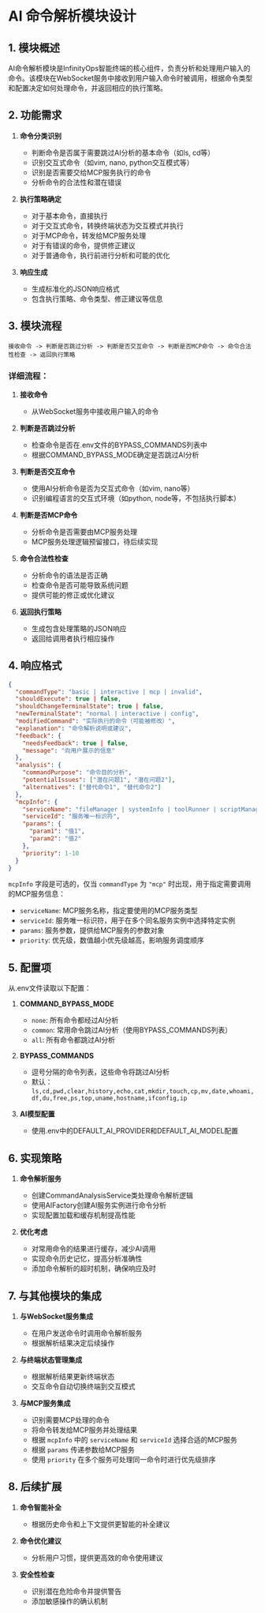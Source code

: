 # AI 命令解析模块设计

## 1. 模块概述

AI命令解析模块是InfinityOps智能终端的核心组件，负责分析和处理用户输入的命令。该模块在WebSocket服务中接收到用户输入命令时被调用，根据命令类型和配置决定如何处理命令，并返回相应的执行策略。

## 2. 功能需求

1. **命令分类识别**
   - 判断命令是否属于需要跳过AI分析的基本命令（如ls, cd等）
   - 识别交互式命令（如vim, nano, python交互模式等）
   - 识别是否需要交给MCP服务执行的命令
   - 分析命令的合法性和潜在错误

2. **执行策略确定**
   - 对于基本命令，直接执行
   - 对于交互式命令，转换终端状态为交互模式并执行
   - 对于MCP命令，转发给MCP服务处理
   - 对于有错误的命令，提供修正建议
   - 对于普通命令，执行前进行分析和可能的优化

3. **响应生成**
   - 生成标准化的JSON响应格式
   - 包含执行策略、命令类型、修正建议等信息

## 3. 模块流程

```
接收命令 -> 判断是否跳过分析 -> 判断是否交互命令 -> 判断是否MCP命令 -> 命令合法性检查 -> 返回执行策略
```

### 详细流程：

1. **接收命令**
   - 从WebSocket服务中接收用户输入的命令

2. **判断是否跳过分析**
   - 检查命令是否在.env文件的BYPASS_COMMANDS列表中
   - 根据COMMAND_BYPASS_MODE确定是否跳过AI分析

3. **判断是否交互命令**
   - 使用AI分析命令是否为交互式命令（如vim, nano等）
   - 识别编程语言的交互式环境（如python, node等，不包括执行脚本）

4. **判断是否MCP命令**
   - 分析命令是否需要由MCP服务处理
   - MCP服务处理逻辑预留接口，待后续实现

5. **命令合法性检查**
   - 分析命令的语法是否正确
   - 检查命令是否可能导致系统问题
   - 提供可能的修正或优化建议

6. **返回执行策略**
   - 生成包含处理策略的JSON响应
   - 返回给调用者执行相应操作

## 4. 响应格式

```json
{
  "commandType": "basic | interactive | mcp | invalid",
  "shouldExecute": true | false,
  "shouldChangeTerminalState": true | false,
  "newTerminalState": "normal | interactive | config",
  "modifiedCommand": "实际执行的命令（可能被修改）",
  "explanation": "命令解析说明或建议",
  "feedback": {
    "needsFeedback": true | false,
    "message": "向用户展示的信息"
  },
  "analysis": {
    "commandPurpose": "命令目的分析",
    "potentialIssues": ["潜在问题1", "潜在问题2"],
    "alternatives": ["替代命令1", "替代命令2"]
  },
  "mcpInfo": {
    "serviceName": "fileManager | systemInfo | toolRunner | scriptManager",
    "serviceId": "服务唯一标识符",
    "params": {
      "param1": "值1",
      "param2": "值2"
    },
    "priority": 1-10
  }
}
```

`mcpInfo` 字段是可选的，仅当 `commandType` 为 `"mcp"` 时出现，用于指定需要调用的MCP服务信息：

- `serviceName`: MCP服务名称，指定要使用的MCP服务类型
- `serviceId`: 服务唯一标识符，用于在多个同名服务实例中选择特定实例
- `params`: 服务参数，提供给MCP服务的参数对象
- `priority`: 优先级，数值越小优先级越高，影响服务调度顺序

## 5. 配置项

从.env文件读取以下配置：

1. **COMMAND_BYPASS_MODE**
   - `none`: 所有命令都经过AI分析
   - `common`: 常用命令跳过AI分析（使用BYPASS_COMMANDS列表）
   - `all`: 所有命令都跳过AI分析

2. **BYPASS_COMMANDS**
   - 逗号分隔的命令列表，这些命令将跳过AI分析
   - 默认：`ls,cd,pwd,clear,history,echo,cat,mkdir,touch,cp,mv,date,whoami,df,du,free,ps,top,uname,hostname,ifconfig,ip`

3. **AI模型配置**
   - 使用.env中的DEFAULT_AI_PROVIDER和DEFAULT_AI_MODEL配置

## 6. 实现策略

1. **命令解析服务**
   - 创建CommandAnalysisService类处理命令解析逻辑
   - 使用AIFactory创建AI服务实例进行命令分析
   - 实现配置加载和缓存机制提高性能

2. **优化考虑**
   - 对常用命令的结果进行缓存，减少AI调用
   - 实现命令历史记忆，提高分析准确性
   - 添加命令解析的超时机制，确保响应及时

## 7. 与其他模块的集成

1. **与WebSocket服务集成**
   - 在用户发送命令时调用命令解析服务
   - 根据解析结果决定后续操作

2. **与终端状态管理集成**
   - 根据解析结果更新终端状态
   - 交互命令自动切换终端到交互模式

3. **与MCP服务集成**
   - 识别需要MCP处理的命令
   - 将命令转发给MCP服务并处理结果
   - 根据 `mcpInfo` 中的 `serviceName` 和 `serviceId` 选择合适的MCP服务
   - 根据 `params` 传递参数给MCP服务
   - 使用 `priority` 在多个服务可处理同一命令时进行优先级排序

## 8. 后续扩展

1. **命令智能补全**
   - 根据历史命令和上下文提供更智能的补全建议

2. **命令优化建议**
   - 分析用户习惯，提供更高效的命令使用建议

3. **安全性检查**
   - 识别潜在危险命令并提供警告
   - 添加敏感操作的确认机制 